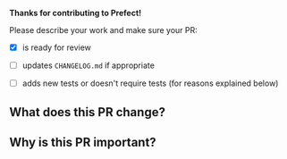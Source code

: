 **Thanks for contributing to Prefect!**

Please describe your work and make sure your PR:

- [x] is ready for review
- [ ] updates `CHANGELOG.md` if appropriate
- [ ] adds new tests or doesn't require tests (for reasons explained below)


## What does this PR change?



## Why is this PR important?


